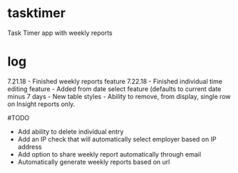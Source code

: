 # tasktimer
Task Timer app with weekly reports

# log
7.21.18 - Finished weekly reports feature
7.22.18 - Finished individual time editing feature
	- Added from date select feature (defaults to current date minus 
	  7 days
	- New table styles
	- Ability to remove, from display, single row on Insight reports 
	  only.
	

#TODO
- Add ability to delete individual entry
- Add an IP check that will automatically select employer based on IP 
address
- Add option to share weekly report automatically through email
- Automatically generate weekly reports based on url 
